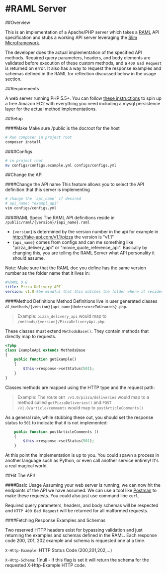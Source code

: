 #RAML Server
==============

##Overview

This is an implementation of a Apache/PHP server which takes a [RAML](http://raml.org) API specification and stubs a working API server leveraging the [Slim Microframework](http://www.slimframework.com/).

The developer does the actual implementation of the specified API methods. Required query parameters, headers, and body elements are validated before execution of these custom methods, and a `400 Bad Request` is returned on error. It also has a way to request the response examples and schemas defined in the RAML for reflection discussed below in the usage section.

##Requirements

A web server running PHP 5.5+. You can follow [these instructions](aws_ec2_setup.md) to spin up a free Amazon EC2 with everything you need including a mysql persistence layer for the actual method implementations.


##Setup

####Make
Make sure /public is the docroot for the host

```bash
# Run composer in project root
composer install
```
####Configs

```bash
# in project root
mv configs/configs.example.yml configs/configs.yml
```

##Change the API

####Change the API name
This feature allows you to select the API definition that this server is implementing
```bash
# change the `api_name` if desired
# api_name: "exampl_api"
vim configs/configs.yml
```
####RAML Specs
The RAML API definitions reside in `/public/raml/{version}/{api_name}.raml`

- `{version}`is determined by the version number in the api for example in http://fake-api.com/v1.1/pizza the version is "v1.1"
- `{api_name}` comes from configs and can me something like "pizza_delivery_api" or "movie_quote_reference_api". Basically by changing this, you are telling the RAML Server what API personality it should assume.

Note: Make sure that the RAML doc you define has the same version number as the folder name that it lives in:
```yml
#%RAML 0.8
title: Pizza Delivery API
version: v1.0 #be mindful that this matches the folder where it resides
```

####Method Definitions
Method Definitions live in user generated classes at `/methods/{version}{api_name|UnderscoreToUcwords}.php`.

> Example: `pizza_delivery_api` would map to `/methods/{version}/PizzaDeliveryApi.php`.

These classes must extend `MethodsBase()`. They contain methods that directly map to requests.

```php
<?php
class ExampleApi extends MethodsBase
{
    public function getExample()
    {
        $this->response->setStatus(501);
    }
}
```

Classes methods are mapped using the HTTP type and the request path:

> Example: The route `GET /v1.0/pizza/deliveries` would map to a method called `getPizzaDeliveries()` and `POST /v1.0/article/comments` would map to `postArticleComments()`

As a general rule, while stubbing these out, you should set the response status to `501` to indicate that it is not implemented:
```php
    public function postArticleComments ()
    {
        $this->response->setStatus(501);
    }
```

At this point the implementation is up to you. You could spawn a process in another language such as Python, or even call another service entirely! It's a real magical world.

##Hit The API!

####Basic Usage
Assuming your web server is running, we can now hit the endpoints of the API we have assumed. We can use a tool like [Postman](https://www.getpostman.com/) to make these requests. You could also just use command line `curl`.

Required query parameters, headers, and body schemas will be respected and `HTTP 400 Bad Request` will be returned for all malformed requests.

####Fetching Response Examples and Schemas

Two reserved HTTP headers exist for bypassing validation and just returning the examples and schemas defined in the RAML. Each response code 200, 201, 202 example and schema is requested one at a time.

`X-Http-Example`: HTTP Status Code (200,201,202,...)

`X-Http-Schema`: 1|null - if this flag is set it will return the schema for the requested X-Http-Example HTTP code.


